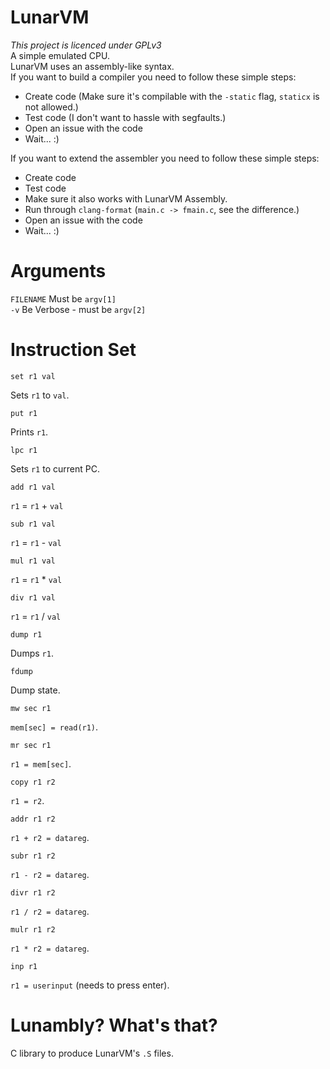 # LunarVM
*This project is licenced under GPLv3*<br>
A simple emulated CPU.<br>
LunarVM uses an assembly-like syntax.<br>
If you want to build a compiler you need to follow these simple steps:
- Create code (Make sure it's compilable with the `-static` flag, `staticx` is not allowed.)
- Test code (I don't want to hassle with segfaults.)
- Open an issue with the code
- Wait... :)

If you want to extend the assembler you need to follow these simple steps:
- Create code
- Test code
- Make sure it also works with LunarVM Assembly.
- Run through `clang-format` (`main.c -> fmain.c`, see the difference.)
- Open an issue with the code
- Wait... :)

# Arguments
`FILENAME` Must be `argv[1]`<br>
`-v` Be Verbose - must be `argv[2]`<br>

# Instruction Set
```
set r1 val
```
Sets `r1` to `val`.<br>
```
put r1
```
Prints `r1`.<br>
```
lpc r1
```
Sets `r1` to current PC.<br>
```
add r1 val
```
`r1` = `r1` + `val`<br>
```
sub r1 val
```
`r1` = `r1` - `val`<br>
```
mul r1 val
```
`r1` = `r1` * `val`<br>
```
div r1 val
```
`r1` = `r1` / `val`<br>
```
dump r1
```
Dumps `r1`.<br>
```
fdump
```
Dump state.<br>
```
mw sec r1
```
`mem[sec] = read(r1)`.<br>
```
mr sec r1
```
`r1 = mem[sec]`.<br>
```
copy r1 r2
```
`r1 = r2`.<br>
```
addr r1 r2
```
`r1 + r2 = datareg`.<br>
```
subr r1 r2
```
`r1 - r2 = datareg`.<br>
```
divr r1 r2
```
`r1 / r2 = datareg`.<br>
```
mulr r1 r2
```
`r1 * r2 = datareg`.<br>
```
inp r1
```
`r1 = userinput` (needs to press enter).<br>

# Lunambly? What's that?
C library to produce LunarVM's `.S` files.